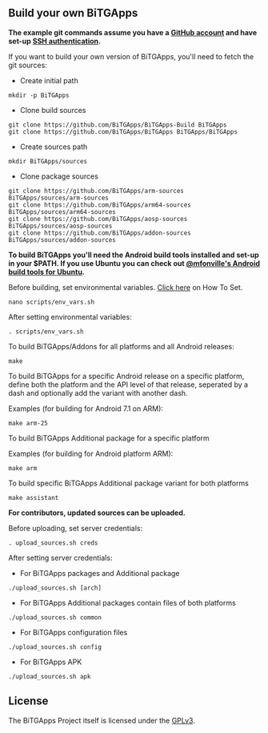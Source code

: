 ## Build your own BiTGApps

**The example git commands assume you have a [GitHub account](https://github.com/join) and have set-up [SSH authentication](https://help.github.com/articles/set-up-git/#connecting-over-ssh).**

If you want to build your own version of BiTGApps, you'll need to fetch the git sources:

* Create initial path

```shellscript
mkdir -p BiTGApps
```

* Clone build sources

```shellscript
git clone https://github.com/BiTGApps/BiTGApps-Build BiTGApps
git clone https://github.com/BiTGApps/BiTGApps BiTGApps/BiTGApps
```

* Create sources path

```shellscript
mkdir BiTGApps/sources
```

* Clone package sources

```shellscript
git clone https://github.com/BiTGApps/arm-sources BiTGApps/sources/arm-sources
git clone https://github.com/BiTGApps/arm64-sources BiTGApps/sources/arm64-sources
git clone https://github.com/BiTGApps/aosp-sources BiTGApps/sources/aosp-sources
git clone https://github.com/BiTGApps/addon-sources BiTGApps/sources/addon-sources
```

**To build BiTGApps you'll need the Android build tools installed and set-up in your $PATH. If you use Ubuntu you can check out [@mfonville's Android build tools for Ubuntu](http://mfonville.github.io/android-build-tools/).**

Before building, set environmental variables. [Click here](https://github.com/BiTGApps/BiTGApps/blob/master/docs/variables.md) on How To Set.

```shellscript
nano scripts/env_vars.sh
```

After setting environmental variables:

```shellscript
. scripts/env_vars.sh
```

To build BiTGApps/Addons for all platforms and all Android releases:

```shellscript
make
```

To build BiTGApps for a specific Android release on a specific platform, define both the platform and the API
level of that release, seperated by a dash and optionally add the variant with another dash.

Examples (for building for Android 7.1 on ARM):

```shellscript
make arm-25
```

To build BiTGApps Additional package for a specific platform

Examples (for building for Android platform ARM):

```shellscript
make arm
```

To build specific BiTGApps Additional package variant for both platforms

```shellscript
make assistant
```

**For contributors, updated sources can be uploaded.**

Before uploading, set server credentials:

```shellscript
. upload_sources.sh creds
```

After setting server credentials:

* For BiTGApps packages and Additional package

```shellscript
./upload_sources.sh [arch]
```

* For BiTGApps Additional packages contain files of both platforms

```shellscript
./upload_sources.sh common
```

* For BiTGApps configuration files

```shellscript
./upload_sources.sh config
```

* For BiTGApps APK

```shellscript
./upload_sources.sh apk
```

## License

The BiTGApps Project itself is licensed under the [GPLv3](https://www.gnu.org/licenses/gpl-3.0.txt).
